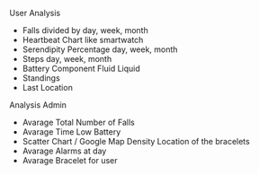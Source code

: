 User Analysis
- Falls divided by day, week, month
- Heartbeat Chart like smartwatch
- Serendipity Percentage day, week, month
- Steps day, week, month
- Battery Component Fluid Liquid
- Standings
- Last Location

Analysis Admin
- Avarage Total Number of Falls
- Avarage Time Low Battery 
- Scatter Chart / Google Map Density  Location of the bracelets
- Avarage Alarms at day
- Avarage Bracelet for user